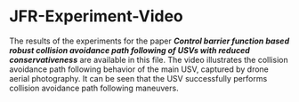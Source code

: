 # JFR-Experiment-Video
The results of the experiments for the paper **_Control barrier function based robust collision avoidance path following of USVs with reduced conservativeness_** are available in this file. The video illustrates the collision avoidance path following behavior of the main USV, captured by drone aerial photography. It can be seen that the USV successfully performs collision avoidance path following maneuvers.
